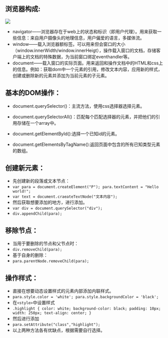 



浏览器构成:
-

![](https://i.imgur.com/XW1EIaW.png)


 - navigator——浏览器存在于web上的状态和标识（即用户代理）。用来获取一些信息：来自用户摄像头的地理信息，用户偏爱的语言，多媒体流。
 - window——载入浏览器额标签。可以用来但会窗口的大小（window.innerWidth/window.innerHeigt），操作载入窗口的文档，存储客户端上的文档的特殊数据，为当前窗口绑定eventhandler等。
 - document——载入窗口的实际页面。用来返回和操作文档中的HTML和css上的信息。例如：获取dom中一个元素的引用，修改文本内容，应用新的样式，创建或删除新的元素并添加为当前元素的子元素。


基本的DOM操作：
-

 - document.querySelector()：主流方法，使用css选择器选择元素。
 - document.querySelectorAll()：匹配每个匹配选择器的元素，并把他们的引用存储在一个array中。


 - document.getElementById():选择一个已知id的元素。
 - document.getElementsByTagName():返回页面中包含的所有已知类型元素的数组。


创建新元素：
-

 - 先创建新的段落或文本节点：
 - `var para = document.createElement("P"); para.textContent = "Hello world!"; `
 - `var text = document.craeateTextNode("文本内容");`
 - 然后获取想要添加的地方，进行添加。
 - `var div = document.querySelector("div");`
 - `div.appendChild(para);`


移除节点：
-

 - 当用于要删除的节点和父节点时：
 - `div.removeChild(para);`
 - 基于自身的删除：
 - `para.parentNode.removeChild(para);`


操作样式：
-

 - 直接在想要动态设置样式的元素内部添加内联样式。
 -  `para.style.color = 'white'; para.style.backgroundColor = 'black';`
 - 在`<style>`中设置样式
 - `.highlight {
      color: white;
      background-color: black;
      padding: 10px;
      width: 250px;
      text-align: center;
    }`
 - 然后进行添加
 - `para.setAttribute("class","highlight");`
 - 以上两种方法各有优缺点，根据需要自行选择。
    
    

    

